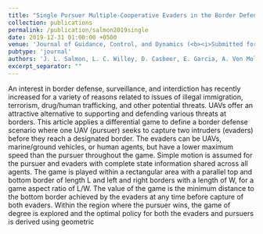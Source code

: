 ```yaml
---
title: "Single Pursuer Multiple-Cooperative Evaders in the Border Defense Differential Game"
collection: publications
permalink: /publication/salmon2019single
date: 2019-12-31 01:00:00 +0500
venue: 'Journal of Guidance, Control, and Dynamics (<b><i>Submitted for Review</i></b>)'
pubtype: 'journal'
authors: 'J. L. Salmon, L. C. Willey, D. Casbeer, E. Garcia, A. Von Moll'
excerpt_separator: ""
---
```

An interest in border defense, surveillance, and interdiction has recently increased for a variety of reasons related to issues of illegal immigration, terrorism, drug/human trafficking, and other potential threats. UAVs offer an attractive alternative to supporting and defending various threats at borders. This article applies a differential game to define a border defense scenario where one UAV (pursuer) seeks to capture two intruders (evaders) before they reach a designated border. The evaders can be UAVs, marine/ground vehicles, or human agents, but have a lower maximum speed than the pursuer throughout the game. Simple motion is assumed for the pursuer and evaders with complete state information shared across all agents.  The game is played within a rectangular area with a parallel top and bottom border of length L and left and right borders with a length of W, for a game aspect ratio of L/W. The value of the game is the minimum distance to the bottom border achieved by the evaders at any time before capture of both evaders. Within the region where the pursuer wins, the game of degree is explored and the optimal policy for both the evaders and pursuers is derived using geometric
